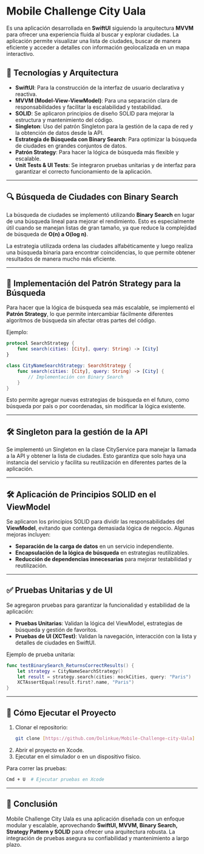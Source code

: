 # Mobile Challenge City Uala

Es una aplicación desarrollada en **SwiftUI** siguiendo la arquitectura **MVVM** para ofrecer una experiencia fluida al buscar y explorar ciudades. La aplicación permite visualizar una lista de ciudades, buscar de manera eficiente y acceder a detalles con información geolocalizada en un mapa interactivo.

## 📌 Tecnologías y Arquitectura

- **SwiftUI**: Para la construcción de la interfaz de usuario declarativa y reactiva.
- **MVVM (Model-View-ViewModel)**: Para una separación clara de responsabilidades y facilitar la escalabilidad y testabilidad.
- **SOLID**: Se aplicaron principios de diseño SOLID para mejorar la estructura y mantenimiento del código.
- **Singleton**: Uso del patrón Singleton para la gestión de la capa de red y la obtención de datos desde la API. 
- **Estrategia de Búsqueda con Binary Search**: Para optimizar la búsqueda de ciudades en grandes conjuntos de datos.
- **Patrón Strategy**: Para hacer la lógica de búsqueda más flexible y escalable.
- **Unit Tests & UI Tests**: Se integraron pruebas unitarias y de interfaz para garantizar el correcto funcionamiento de la aplicación.

---

## 🔍 Búsqueda de Ciudades con Binary Search

La búsqueda de ciudades se implementó utilizando **Binary Search** en lugar de una búsqueda lineal para mejorar el rendimiento. Esto es especialmente útil cuando se manejan listas de gran tamaño, ya que reduce la complejidad de búsqueda de **O(n) a O(log n)**.

La estrategia utilizada ordena las ciudades alfabéticamente y luego realiza una búsqueda binaria para encontrar coincidencias, lo que permite obtener resultados de manera mucho más eficiente.

---

## 🎯 Implementación del Patrón Strategy para la Búsqueda

Para hacer que la lógica de búsqueda sea más escalable, se implementó el **Patrón Strategy**, lo que permite intercambiar fácilmente diferentes algoritmos de búsqueda sin afectar otras partes del código.

Ejemplo:
```swift
protocol SearchStrategy {
    func search(cities: [City], query: String) -> [City]
}

class CityNameSearchStrategy: SearchStrategy {
    func search(cities: [City], query: String) -> [City] {
        // Implementación con Binary Search
    }
}
```
Esto permite agregar nuevas estrategias de búsqueda en el futuro, como búsqueda por país o por coordenadas, sin modificar la lógica existente.

---

## 🛠 Singleton para la gestión de la API

Se implementó un Singleton en la clase CityService para manejar la llamada a la API y obtener la lista de ciudades. Esto garantiza que solo haya una instancia del servicio y facilita su reutilización en diferentes partes de la aplicación.

---

## 🛠 Aplicación de Principios SOLID en el ViewModel

Se aplicaron los principios SOLID para dividir las responsabilidades del **ViewModel**, evitando que contenga demasiada lógica de negocio. Algunas mejoras incluyen:

- **Separación de la carga de datos** en un servicio independiente.
- **Encapsulación de la lógica de búsqueda** en estrategias reutilizables.
- **Reducción de dependencias innecesarias** para mejorar testabilidad y reutilización.

---

## ✅ Pruebas Unitarias y de UI

Se agregaron pruebas para garantizar la funcionalidad y estabilidad de la aplicación:

- **Pruebas Unitarias**: Validan la lógica del ViewModel, estrategias de búsqueda y gestión de favoritos.
- **Pruebas de UI (XCTest)**: Validan la navegación, interacción con la lista y detalles de ciudades en SwiftUI.

Ejemplo de prueba unitaria:
```swift
func testBinarySearch_ReturnsCorrectResults() {
    let strategy = CityNameSearchStrategy()
    let result = strategy.search(cities: mockCities, query: "Paris")
    XCTAssertEqual(result.first?.name, "Paris")
}
```

---

## 🚀 Cómo Ejecutar el Proyecto

1. Clonar el repositorio:
   ```sh
   git clone [https://github.com/Dolinkue/Mobile-Challenge-city-Uala]
   ```
2. Abrir el proyecto en Xcode.
3. Ejecutar en el simulador o en un dispositivo físico.

Para correr las pruebas:
```sh
Cmd + U  # Ejecutar pruebas en Xcode
```

---

## 📌 Conclusión

Mobile Challenge City Uala es una aplicación diseñada con un enfoque modular y escalable, aprovechando **SwiftUI, MVVM, Binary Search, Strategy Pattern y SOLID** para ofrecer una arquitectura robusta. La integración de pruebas asegura su confiabilidad y mantenimiento a largo plazo.



